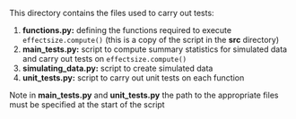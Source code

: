 This directory contains the files used to carry out tests:

1. **functions.py:** defining the functions required to execute `effectsize.compute()` (this is a copy of the script in the **src** directory)
2. **main_tests.py:** script to compute summary statistics for simulated data and carry out tests on `effectsize.compute()`
3. **simulating_data.py:** script to create simulated data
4. **unit_tests.py:** script to carry out unit tests on each function

Note in **main_tests.py** and **unit_tests.py** the path to the appropriate files must be specified at the start of the script
